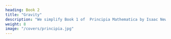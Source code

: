 ```yaml
---
heading: Book 2
title: "Gravity"
description: "We simplify Book 1 of  Principia Mathematica by Isaac Newton"
weight: 8
image: "/covers/principia.jpg"
---
```



